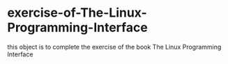 # exercise-of-The-Linux-Programming-Interface
this object is to complete the exercise of the book The Linux Programming Interface
